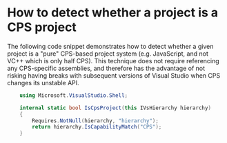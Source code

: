 How to detect whether a project is a CPS project
================================================

The following code snippet demonstrates how to detect whether a given
project is a "pure" CPS-based project system (e.g. JavaScript, and not VC++
which is only half CPS). This technique does not require referencing any
CPS-specific assemblies, and therefore has the advantage of not risking
having breaks with subsequent versions of Visual Studio when CPS changes
its unstable API.

```csharp
    using Microsoft.VisualStudio.Shell;

    internal static bool IsCpsProject(this IVsHierarchy hierarchy)
    {
        Requires.NotNull(hierarchy, "hierarchy");
        return hierarchy.IsCapabilityMatch("CPS");
    }
```
